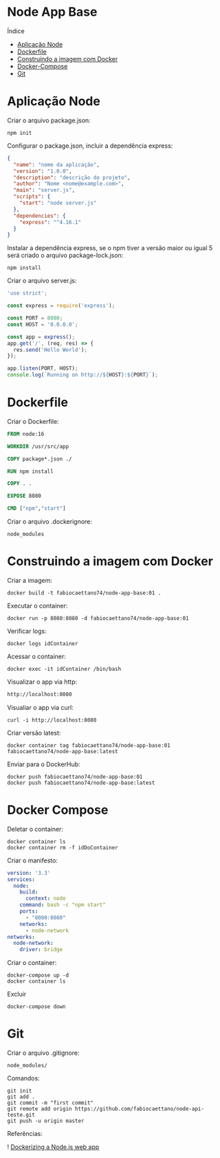 # Node App Base

Índice
* [Aplicação Node](#aplicação-node)
* [Dockerfile](#dockerfile)
* [Construindo a imagem com Docker](#Construindo-a-imagem-com-Docker)
* [Docker-Compose](#Docker-Compose)
* [Git](#git)



# Aplicação Node

Criar o arquivo package.json:

``` cli
npm init
```

Configurar o package.json, incluir a dependência express:

``` json
{
  "name": "nome da aplicação",
  "version": "1.0.0",
  "description": "descrição do projeto",
  "author": "Nome <nome@example.com>",
  "main": "server.js",
  "scripts": {
    "start": "node server.js"
  },
  "dependencies": {
    "express": "^4.16.1"
  }
}
```

Instalar a dependência express, se o npm tiver a versão maior ou igual 5 será criado o arquivo package-lock.json:

```
npm install
```

Criar o arquivo server.js:

``` javascript
'use strict';

const express = require('express');

const PORT = 8080;
const HOST = '0.0.0.0';

const app = express();
app.get('/', (req, res) => {
  res.send('Hello World');
});

app.listen(PORT, HOST);
console.log(`Running on http://${HOST}:${PORT}`);
```

# Dockerfile

Criar o Dockerfile:

``` dockerfile
FROM node:16

WORKDIR /usr/src/app

COPY package*.json ./

RUN npm install

COPY . .

EXPOSE 8080

CMD ["npm","start"]
```

Criar o arquivo .dockerignore:

```
node_modules
```

# Construindo a imagem com Docker


Criar a imagem:

``` cli
docker build -t fabiocaettano74/node-app-base:01 .
```

Executar o container:

``` cli
docker run -p 8080:8080 -d fabiocaettano74/node-app-base:01
```

Verificar logs:

```
docker logs idContainer
```


Acessar o container:

``` cli 
docker exec -it idContainer /bin/bash
```

Visualizar o app via http:
 
 ``` html
 http://localhost:8080
 ```

Visualiar o app via curl: 

``` curl
curl -i http://localhost:8080
```

Criar versão latest:

```
docker container tag fabiocaettano74/node-app-base:01 fabiocaettano74/node-app-base:latest
```

Enviar para o DockerHub:

```
docker push fabiocaettano74/node-app-base:01
docker push fabiocaettano74/node-app-base:latest

```


# Docker Compose

Deletar o container: 

```
docker container ls
docker container rm -f idDoContainer
```

Criar o manifesto:

``` yaml
version: '3.3'
services:
  node:
    build:
      context: node
    command: bash -c "npm start"
    ports:
      - "8080:8080"
    networks:
      - node-network
networks:
  node-network:
    driver: bridge
```

Criar o container:

```
docker-compose up -d
docker container ls
```

Excluir
```
docker-compose down
```


# Git

Criar o arquivo .gitignore:

```
node_modules/
```

Comandos:

``` git
git init
git add .
git commit -m "first commit"
git remote add origin https://github.com/fabiocaettano/node-api-teste.git
git push -u origin master
```

Referências:

! [Dockerizing a Node.js web app](https://nodejs.org/en/docs/guides/nodejs-docker-webapp/)